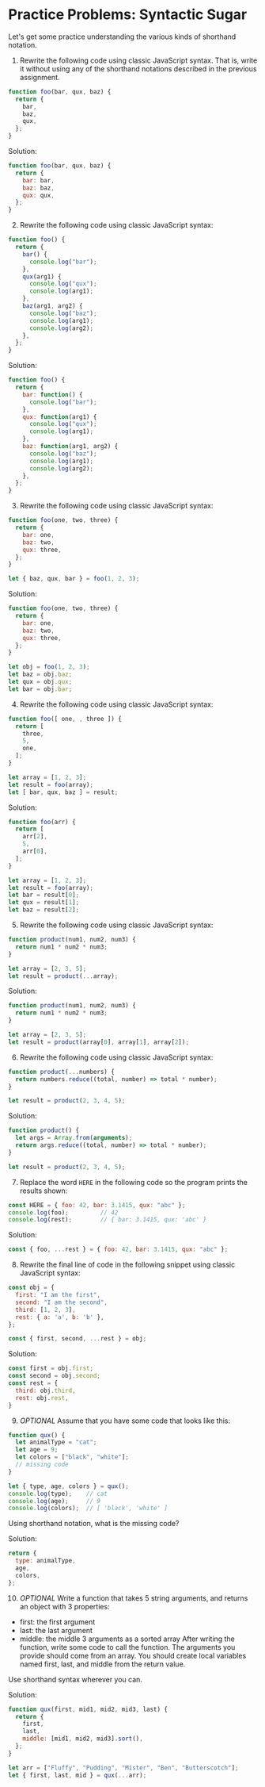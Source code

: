 # Practice Problems: Syntactic Sugar
Let's get some practice understanding the various kinds of shorthand notation.

1. Rewrite the following code using classic JavaScript syntax. That is, write it without using any of the shorthand notations described in the previous assignment.
```js
function foo(bar, qux, baz) {
  return {
    bar,
    baz,
    qux,
  };
}
```

Solution:
```js
function foo(bar, qux, baz) {
  return {
    bar: bar,
    baz: baz,
    qux: qux,
  };
}
```

2. Rewrite the following code using classic JavaScript syntax:
```js
function foo() {
  return {
    bar() {
      console.log("bar");
    },
    qux(arg1) {
      console.log("qux");
      console.log(arg1);
    },
    baz(arg1, arg2) {
      console.log("baz");
      console.log(arg1);
      console.log(arg2);
    },
  };
}
```

Solution:
```js
function foo() {
  return {
    bar: function() {
      console.log("bar");
    },
    qux: function(arg1) {
      console.log("qux");
      console.log(arg1);
    },
    baz: function(arg1, arg2) {
      console.log("baz");
      console.log(arg1);
      console.log(arg2);
    },
  };
}
```

3. Rewrite the following code using classic JavaScript syntax:
```js
function foo(one, two, three) {
  return {
    bar: one,
    baz: two,
    qux: three,
  };
}

let { baz, qux, bar } = foo(1, 2, 3);
```

Solution:
```js
function foo(one, two, three) {
  return {
    bar: one,
    baz: two,
    qux: three,
  };
}

let obj = foo(1, 2, 3);
let baz = obj.baz;
let qux = obj.qux;
let bar = obj.bar;
```

4. Rewrite the following code using classic JavaScript syntax:
```js
function foo([ one, , three ]) {
  return [
    three,
    5,
    one,
  ];
}

let array = [1, 2, 3];
let result = foo(array);
let [ bar, qux, baz ] = result;
```

Solution:
```js
function foo(arr) {
  return [
    arr[2],
    5,
    arr[0],
  ];
}

let array = [1, 2, 3];
let result = foo(array);
let bar = result[0];
let qux = result[1];
let baz = result[2];
```

5. Rewrite the following code using classic JavaScript syntax:
```js
function product(num1, num2, num3) {
  return num1 * num2 * num3;
}

let array = [2, 3, 5];
let result = product(...array);
```

Solution:
```js
function product(num1, num2, num3) {
  return num1 * num2 * num3;
}

let array = [2, 3, 5];
let result = product(array[0], array[1], array[2]);
```

6. Rewrite the following code using classic JavaScript syntax:
```js
function product(...numbers) {
  return numbers.reduce((total, number) => total * number);
}

let result = product(2, 3, 4, 5);
```

Solution:
```js
function product() {
  let args = Array.from(arguments);
  return args.reduce((total, number) => total * number);
}

let result = product(2, 3, 4, 5);
```

7. Replace the word `HERE` in the following code so the program prints the results shown:
```js
const HERE = { foo: 42, bar: 3.1415, qux: "abc" };
console.log(foo);         // 42
console.log(rest);        // { bar: 3.1415, qux: 'abc' }
```

Solution:
```js
const { foo, ...rest } = { foo: 42, bar: 3.1415, qux: "abc" };
```

8. Rewrite the final line of code in the following snippet using classic JavaScript syntax:
```js
const obj = {
  first: "I am the first",
  second: "I am the second",
  third: [1, 2, 3],
  rest: { a: 'a', b: 'b' },
};

const { first, second, ...rest } = obj;
```

Solution:
```js
const first = obj.first;
const second = obj.second;
const rest = {
  third: obj.third,
  rest: obj.rest,
}
```

9. *OPTIONAL* Assume that you have some code that looks like this:
```js
function qux() {
  let animalType = "cat";
  let age = 9;
  let colors = ["black", "white"];
  // missing code
}

let { type, age, colors } = qux();
console.log(type);    // cat
console.log(age);     // 9
console.log(colors);  // [ 'black', 'white' ]
```
Using shorthand notation, what is the missing code?

Solution:
```js
return {
  type: animalType,
  age,
  colors,
};
```

10. *OPTIONAL* Write a function that takes 5 string arguments, and returns an object with 3 properties:
- first: the first argument
- last: the last argument
- middle: the middle 3 arguments as a sorted array
After writing the function, write some code to call the function. The arguments you provide should come from an array. You should create local variables named first, last, and middle from the return value.

Use shorthand syntax wherever you can.

Solution:
```js
function qux(first, mid1, mid2, mid3, last) {
  return {
    first,
    last,
    middle: [mid1, mid2, mid3].sort(),
  };
}

let arr = ["Fluffy", "Pudding", "Mister", "Ben", "Butterscotch"];
let { first, last, mid } = qux(...arr);
```